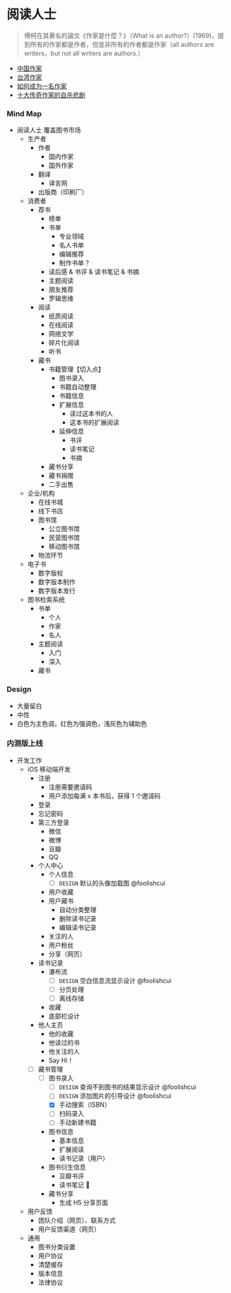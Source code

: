 # 阅读人士

> 傅柯在其著名的論文《作家是什麼？》（What is an author?）(1969)，提到所有的作家都是作者，但並非所有的作者都是作家（all authors are writers，but not all writers are authors.）

* [中国作家](https://zh.wikipedia.org/wiki/Category:%E4%B8%AD%E5%9B%BD%E4%BD%9C%E5%AE%B6)
* [台湾作家](https://zh.wikipedia.org/wiki/Category:%E5%8F%B0%E7%81%A3%E4%BD%9C%E5%AE%B6)
* [如何成为一名作家](http://zh.wikihow.com/%E6%88%90%E4%B8%BA%E4%B8%80%E5%90%8D%E4%BD%9C%E5%AE%B6)
* [十大传奇作家的自杀悲剧](http://select.yeeyan.org/view/556221/481286)

### Mind Map

- 阅读人士
覆盖图书市场
  - 生产者
    - 作者
      - 国内作家
      - 国外作家
    - 翻译
      - 译言网
    - 出版商（印刷厂）
  - 消费者
    - 荐书
      - 榜单
      - 书单
        - 专业领域
        - 名人书单
        - 编辑推荐
        - 制作书单？
      - 读后感 & 书评 & 读书笔记 & 书摘
      - 主题阅读
      - 朋友推荐
      - 罗辑思维
    - 阅读
      - 纸质阅读
      - 在线阅读
      - 网络文学
      - 碎片化阅读
      - 听书
    - 藏书
      - 书籍管理【切入点】
        - 图书录入
        - 书籍自动整理
        - 书籍信息
        - 扩展信息
          - 读过这本书的人
          - 这本书的扩展阅读
        - 延伸信息
          - 书评
          - 读书笔记
          - 书摘
      - 藏书分享
      - 藏书捐赠
      - 二手出售
  - 企业/机构
    - 在线书城
    - 线下书店
    - 图书馆
      - 公立图书馆
      - 民营图书馆
      - 移动图书馆
    - 物流环节
  - 电子书
    - 数字版权
    - 数字版本制作
    - 数字版本发行
  - 图书检索系统
    - 书单
      - 个人
      - 作家
      - 名人
    - 主题阅读
      - 入门
      - 深入
    - 藏书

### Design

- 大量留白
- 中性
- 白色为主色调，红色为强调色，浅灰色为辅助色

### 内测版上线

* 开发工作
  * iOS 移动端开发
    * 注册
      - 注册需要邀请码
      - 用户添加每满 x 本书后，获得 1 个邀请码
    * 登录
    * 忘记密码
    * 第三方登录
      * 微信
      * 微博
      * 豆瓣
      * QQ
    * 个人中心
      * 个人信息
        * [ ] `DESIGN` 默认的头像加载图 @foolishcui
      * 用户收藏
      * 用户藏书
        * 自动分类整理
        * 删除读书记录
        * 编辑读书记录
      * 关注的人
      * 用户粉丝
      * 分享（网页）
    * 读书记录
      * 瀑布流
        * [ ] `DESIGN` 空白信息流显示设计 @foolishcui
        * [ ] 分页处理
        * [ ] 离线存储
      * 收藏
      * 底部栏设计
    * 他人主页
      * 他的收藏
      * 他读过的书
      * 他关注的人
      * Say Hi！
    * [ ] 藏书管理
      * [ ] 图书录入
        * [ ] `DESIGN` 查询不到图书的结果显示设计 @foolishcui
        * [ ] `DESIGN` 添加图片的引导设计 @foolishcui
        * [x] 手动搜索（ISBN）
        * [ ] 扫码录入
        * [ ] 手动新建书籍
      * 图书信息
        * 基本信息
        * 扩展阅读
        * 读书记录（用户）
      * 图书衍生信息
        * 豆瓣书评
        * 读书笔记 📒
      * 藏书分享
        * 生成 H5 分享页面
   * 用户反馈
      * 团队介绍（网页）、联系方式
      * 用户反馈渠道（网页）
   * 通用
      * 图书分类设置
      * 用户协议  
      * 清楚缓存
      * 版本信息
      * 法律协议
